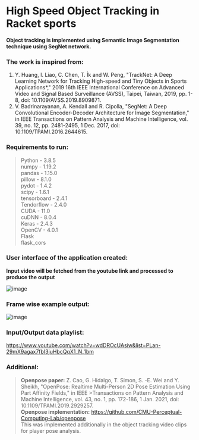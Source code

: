 # High Speed Object Tracking in Racket sports
**Object tracking is implemented using Semantic Image Segmentation technique using SegNet network.**

### The work is inspired from: ###
1. Y. Huang, I. Liao, C. Chen, T. İk and W. Peng, "TrackNet: A Deep Learning Network for Tracking High-speed and Tiny Objects in Sports Applications*," 2019 16th IEEE International Conference on Advanced Video and Signal Based Surveillance (AVSS), Taipei, Taiwan, 2019, pp. 1-8, doi: 10.1109/AVSS.2019.8909871.
2. V. Badrinarayanan, A. Kendall and R. Cipolla, "SegNet: A Deep Convolutional Encoder-Decoder Architecture for Image Segmentation," in IEEE Transactions on Pattern Analysis and Machine Intelligence, vol. 39, no. 12, pp. 2481-2495, 1 Dec. 2017, doi: 10.1109/TPAMI.2016.2644615.

### Requirements to run: ###
>Python - 3.8.5 <br />
>numpy - 1.19.2 <br />
>pandas - 1.15.0 <br />
>pillow - 8.1.0 <br />
>pydot - 1.4.2 <br />
>scipy - 1.6.1 <br />
>tensorboard - 2.4.1 <br />
>Tendorflow - 2.4.0 <br />
>CUDA - 11.0 <br />
>cuDNN - 8.0.4 <br />
>Keras - 2.4.3 <br />
>OpenCV - 4.0.1 <br />
>Flask <br />
>flask_cors <br />
### User interface of the application created:
  **Input video will be fetched from the youtube link and processed to produce the output**
  
  ![image](https://user-images.githubusercontent.com/49316145/113846736-69cecc80-97b4-11eb-8f0c-fd959912ccc0.png)
  
### Frame wise example output:
  
  ![image](https://user-images.githubusercontent.com/49316145/113848247-e6ae7600-97b5-11eb-9113-f6013d762ff3.png)
  

### Input/Output data playlist:
https://www.youtube.com/watch?v=wdDROcUAsiw&list=PLan-29mX9agax7fbI3juHbcQqX1_N_1bm

### Additional:
>**Openpose paper:** Z. Cao, G. Hidalgo, T. Simon, S. -E. Wei and Y. Sheikh, "OpenPose: Realtime Multi-Person 2D Pose Estimation Using Part Affinity Fields," in IEEE >Transactions on Pattern Analysis and Machine Intelligence, vol. 43, no. 1, pp. 172-186, 1 Jan. 2021, doi: 10.1109/TPAMI.2019.2929257. <br />
>**Openpose implementation:** https://github.com/CMU-Perceptual-Computing-Lab/openpose <br />
>This was implemented additionally in the object tracking video clips for player pose analysis.
